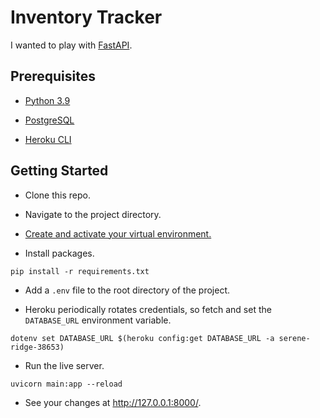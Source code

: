 # Inventory Tracker

I wanted to play with [FastAPI](https://fastapi.tiangolo.com/).

## Prerequisites

* [Python 3.9](https://www.python.org/)

* [PostgreSQL](https://www.postgresql.org/)

* [Heroku CLI](https://devcenter.heroku.com/articles/heroku-cli#download-and-install)

## Getting Started

* Clone this repo.

* Navigate to the project directory.

* [Create and activate your virtual environment.](https://docs.python.org/3/tutorial/venv.html#creating-virtual-environments)

* Install packages.

`pip install -r requirements.txt`

* Add a `.env` file to the root directory of the project.

* Heroku periodically rotates credentials, so fetch and set the `DATABASE_URL` environment variable.

`dotenv set DATABASE_URL $(heroku config:get DATABASE_URL -a serene-ridge-38653)`

* Run the live server.

`uvicorn main:app --reload`

* See your changes at http://127.0.0.1:8000/.
